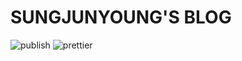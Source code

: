 # SUNGJUNYOUNG'S BLOG

![publish](https://github.com/sungjunyoung/sungjunyoung.github.io/workflows/publish/badge.svg)
![prettier](https://github.com/sungjunyoung/sungjunyoung.github.io/workflows/prettier/badge.svg)
